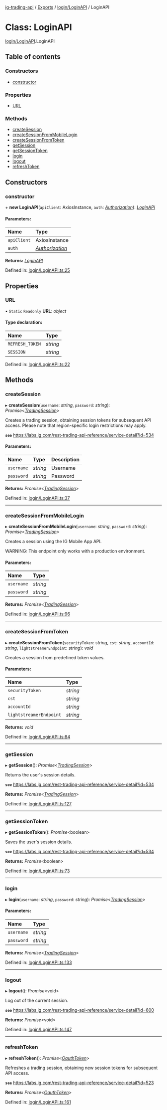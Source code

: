[ig-trading-api](../README.md) / [Exports](../modules.md) / [login/LoginAPI](../modules/login_loginapi.md) / LoginAPI

# Class: LoginAPI

[login/LoginAPI](../modules/login_loginapi.md).LoginAPI

## Table of contents

### Constructors

- [constructor](login_loginapi.loginapi.md#constructor)

### Properties

- [URL](login_loginapi.loginapi.md#url)

### Methods

- [createSession](login_loginapi.loginapi.md#createsession)
- [createSessionFromMobileLogin](login_loginapi.loginapi.md#createsessionfrommobilelogin)
- [createSessionFromToken](login_loginapi.loginapi.md#createsessionfromtoken)
- [getSession](login_loginapi.loginapi.md#getsession)
- [getSessionToken](login_loginapi.loginapi.md#getsessiontoken)
- [login](login_loginapi.loginapi.md#login)
- [logout](login_loginapi.loginapi.md#logout)
- [refreshToken](login_loginapi.loginapi.md#refreshtoken)

## Constructors

### constructor

\+ **new LoginAPI**(`apiClient`: AxiosInstance, `auth`: [_Authorization_](../interfaces/client_restclient.authorization.md)): [_LoginAPI_](login_loginapi.loginapi.md)

#### Parameters:

| Name        | Type                                                                |
| :---------- | :------------------------------------------------------------------ |
| `apiClient` | AxiosInstance                                                       |
| `auth`      | [_Authorization_](../interfaces/client_restclient.authorization.md) |

**Returns:** [_LoginAPI_](login_loginapi.loginapi.md)

Defined in: [login/LoginAPI.ts:25](https://github.com/bennycode/ig-trading-api/blob/6347f7e/src/login/LoginAPI.ts#L25)

## Properties

### URL

▪ `Static` `Readonly` **URL**: _object_

#### Type declaration:

| Name            | Type     |
| :-------------- | :------- |
| `REFRESH_TOKEN` | _string_ |
| `SESSION`       | _string_ |

Defined in: [login/LoginAPI.ts:22](https://github.com/bennycode/ig-trading-api/blob/6347f7e/src/login/LoginAPI.ts#L22)

## Methods

### createSession

▸ **createSession**(`username`: _string_, `password`: _string_): _Promise_<[_TradingSession_](../interfaces/login_loginapi.tradingsession.md)\>

Creates a trading session, obtaining session tokens for subsequent API access. Please note that region-specific login restrictions may apply.

**`see`** https://labs.ig.com/rest-trading-api-reference/service-detail?id=534

#### Parameters:

| Name       | Type     | Description |
| :--------- | :------- | :---------- |
| `username` | _string_ | Username    |
| `password` | _string_ | Password    |

**Returns:** _Promise_<[_TradingSession_](../interfaces/login_loginapi.tradingsession.md)\>

Defined in: [login/LoginAPI.ts:37](https://github.com/bennycode/ig-trading-api/blob/6347f7e/src/login/LoginAPI.ts#L37)

---

### createSessionFromMobileLogin

▸ **createSessionFromMobileLogin**(`username`: _string_, `password`: _string_): _Promise_<[_TradingSession_](../interfaces/login_loginapi.tradingsession.md)\>

Creates a session using the IG Mobile App API.

WARNING: This endpoint only works with a production environment.

#### Parameters:

| Name       | Type     |
| :--------- | :------- |
| `username` | _string_ |
| `password` | _string_ |

**Returns:** _Promise_<[_TradingSession_](../interfaces/login_loginapi.tradingsession.md)\>

Defined in: [login/LoginAPI.ts:96](https://github.com/bennycode/ig-trading-api/blob/6347f7e/src/login/LoginAPI.ts#L96)

---

### createSessionFromToken

▸ **createSessionFromToken**(`securityToken`: _string_, `cst`: _string_, `accountId`: _string_, `lightstreamerEndpoint`: _string_): _void_

Creates a session from predefined token values.

#### Parameters:

| Name                    | Type     |
| :---------------------- | :------- |
| `securityToken`         | _string_ |
| `cst`                   | _string_ |
| `accountId`             | _string_ |
| `lightstreamerEndpoint` | _string_ |

**Returns:** _void_

Defined in: [login/LoginAPI.ts:84](https://github.com/bennycode/ig-trading-api/blob/6347f7e/src/login/LoginAPI.ts#L84)

---

### getSession

▸ **getSession**(): _Promise_<[_TradingSession_](../interfaces/login_loginapi.tradingsession.md)\>

Returns the user's session details.

**`see`** https://labs.ig.com/rest-trading-api-reference/service-detail?id=534

**Returns:** _Promise_<[_TradingSession_](../interfaces/login_loginapi.tradingsession.md)\>

Defined in: [login/LoginAPI.ts:127](https://github.com/bennycode/ig-trading-api/blob/6347f7e/src/login/LoginAPI.ts#L127)

---

### getSessionToken

▸ **getSessionToken**(): _Promise_<boolean\>

Saves the user's session details.

**`see`** https://labs.ig.com/rest-trading-api-reference/service-detail?id=534

**Returns:** _Promise_<boolean\>

Defined in: [login/LoginAPI.ts:73](https://github.com/bennycode/ig-trading-api/blob/6347f7e/src/login/LoginAPI.ts#L73)

---

### login

▸ **login**(`username`: _string_, `password`: _string_): _Promise_<[_TradingSession_](../interfaces/login_loginapi.tradingsession.md)\>

#### Parameters:

| Name       | Type     |
| :--------- | :------- |
| `username` | _string_ |
| `password` | _string_ |

**Returns:** _Promise_<[_TradingSession_](../interfaces/login_loginapi.tradingsession.md)\>

Defined in: [login/LoginAPI.ts:133](https://github.com/bennycode/ig-trading-api/blob/6347f7e/src/login/LoginAPI.ts#L133)

---

### logout

▸ **logout**(): _Promise_<void\>

Log out of the current session.

**`see`** https://labs.ig.com/rest-trading-api-reference/service-detail?id=600

**Returns:** _Promise_<void\>

Defined in: [login/LoginAPI.ts:147](https://github.com/bennycode/ig-trading-api/blob/6347f7e/src/login/LoginAPI.ts#L147)

---

### refreshToken

▸ **refreshToken**(): _Promise_<[_OauthToken_](../interfaces/login_loginapi.oauthtoken.md)\>

Refreshes a trading session, obtaining new session tokens for subsequent API access.

**`see`** https://labs.ig.com/rest-trading-api-reference/service-detail?id=523

**Returns:** _Promise_<[_OauthToken_](../interfaces/login_loginapi.oauthtoken.md)\>

Defined in: [login/LoginAPI.ts:161](https://github.com/bennycode/ig-trading-api/blob/6347f7e/src/login/LoginAPI.ts#L161)
